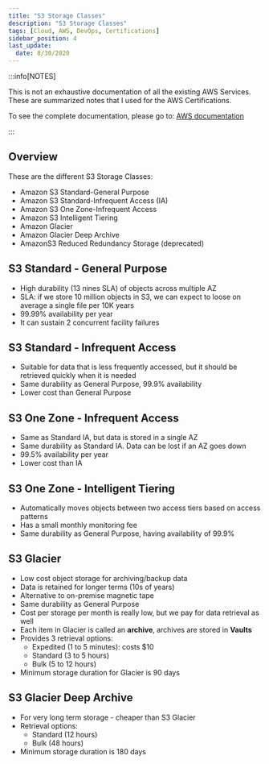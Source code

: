 ```yaml
---
title: "S3 Storage Classes"
description: "S3 Storage Classes"
tags: [Cloud, AWS, DevOps, Certifications]
sidebar_position: 4
last_update:
  date: 8/30/2020
---
```



:::info[NOTES]

This is not an exhaustive documentation of all the existing AWS Services. These are summarized notes that I used for the AWS Certifications.

To see the complete documentation, please go to: [AWS documentation](https://docs.aws.amazon.com/)

:::




## Overview

These are the different S3 Storage Classes:

- Amazon S3 Standard-General Purpose
- Amazon S3 Standard-Infrequent Access (IA)
- Amazon S3 One Zone-Infrequent Access
- Amazon S3 Intelligent Tiering
- Amazon Glacier
- Amazon Glacier Deep Archive
- AmazonS3 Reduced Redundancy Storage (deprecated)

## S3 Standard - General Purpose

- High durability (13 nines SLA) of objects across multiple AZ
- SLA: if we store 10 million objects in S3, we can expect to loose on average a single file per 10K years
- 99.99% availability per year
- It can sustain 2 concurrent facility failures

## S3 Standard - Infrequent Access

- Suitable for data that is less frequently accessed, but it should be retrieved quickly when it is needed
- Same durability as General Purpose, 99.9% availability
- Lower cost than General Purpose

## S3 One Zone - Infrequent Access

- Same as Standard IA, but data is stored in a single AZ
- Same durability as Standard IA. Data can be lost if an AZ goes down
- 99.5% availability per year
- Lower cost than IA

## S3 One Zone - Intelligent Tiering

- Automatically moves objects between two access tiers based on access patterns
- Has a small monthly monitoring fee
- Same durability as General Purpose, having availability of 99.9%

## S3 Glacier

- Low cost object storage for archiving/backup data
- Data is retained for longer terms (10s of years)
- Alternative to on-premise magnetic tape
- Same durability as General Purpose
- Cost per storage per month is really low, but we pay for data retrieval as well
- Each item in Glacier is called an **archive**, archives are stored in **Vaults**
- Provides 3 retrieval options:
    - Expedited (1 to 5 minutes): costs $10
    - Standard (3 to 5 hours)
    - Bulk (5 to 12 hours)
- Minimum storage duration for Glacier is 90 days

## S3 Glacier Deep Archive

- For very long term storage - cheaper than S3 Glacier
- Retrieval options:
    - Standard (12 hours)
    - Bulk (48 hours)
- Minimum storage duration is 180 days
 

